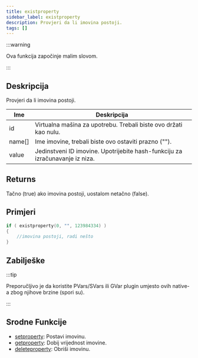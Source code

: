 ```yaml
---
title: existproperty
sidebar_label: existproperty
description: Provjeri da li imovina postoji.
tags: []
---
```


:::warning

Ova funkcija započinje malim slovom.

:::

## Deskripcija

Provjeri da li imovina postoji.

| Ime    | Deskripcija                                                                  |
| ------ | ---------------------------------------------------------------------------- |
| id     | Virtualna mašina za upotrebu. Trebali biste ovo držati kao nulu.             |
| name[] | Ime imovine, trebali biste ovo ostaviti prazno ("").                         |
| value  | Jedinstveni ID imovine. Upotrijebite hash-funkciju za izračunavanje iz niza. |

## Returns

Tačno (true) ako imovina postoji, uostalom netačno (false).

## Primjeri

```c
if ( existproperty(0, "", 123984334) )
{
    //imovina postoji, radi nešto
}
```

## Zabilješke

:::tip

Preporučljivo je da koristite PVars/SVars ili GVar plugin umjesto ovih native-a zbog njihove brzine (spori su).

:::

## Srodne Funkcije

- [setproperty](setproperty): Postavi imovinu.
- [getproperty](getproperty): Dobij vrijednost imovine.
- [deleteproperty](deleteproperty): Obriši imovinu.
